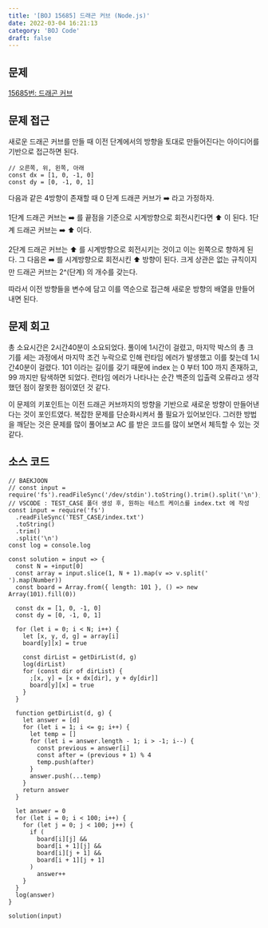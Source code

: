 ```yaml
---
title: '[BOJ 15685] 드래곤 커브 (Node.js)'
date: 2022-03-04 16:21:13
category: 'BOJ Code'
draft: false
---
```


## 문제

[15685번: 드래곤 커브](https://www.acmicpc.net/problem/15685)

## 문제 접근

새로운 드래곤 커브를 만들 때 이전 단계에서의 방향을 토대로 만들어진다는 아이디어를 기반으로 접근하면 된다.

```tsx
// 오른쪽, 위, 왼쪽, 아래
const dx = [1, 0, -1, 0]
const dy = [0, -1, 0, 1]
```

다음과 같은 4방향이 존재할 때 0 단계 드래콘 커브가 ➡️ 라고 가정하자.

1단계 드래곤 커브는 ➡️ 를 끝점을 기준으로 시계방향으로 회전시킨다면 ⬆️ 이 된다. 1단계 드래곤 커브는 ➡️ ⬆️ 이다.

2단계 드래곤 커브는 ⬆️ 를 시계방향으로 회전시키는 것이고 이는 왼쪽으로 향하게 된다. 그 다음은 ➡️ 를 시계방향으로 회전시킨 ⬆️ 방향이 된다. 크게 상관은 없는 규칙이지만 드래곤 커브는 2^(단계) 의 개수를 갖는다.

따라서 이전 방향들을 변수에 담고 이를 역순으로 접근해 새로운 방향의 배열을 만들어내면 된다.

## 문제 회고

총 소요시간은 2시간40분이 소요되었다. 풀이에 1시간이 걸렸고, 마지막 박스의 총 크기를 세는 과정에서 마지막 조건 누락으로 인해 런타임 에러가 발생했고 이를 찾는데 1시간40분이 걸렸다. 101 이라는 길이를 갖기 때문에 index 는 0 부터 100 까지 존재하고, 99 까지만 탐색하면 되었다. 런타임 에러가 나타나는 순간 백준의 입출력 오류라고 생각했던 점이 잘못한 점이였던 것 같다.

이 문제의 키포인트는 이전 드래곤 커브까지의 방향을 기반으로 새로운 방향이 만들어낸다는 것이 포인트였다. 복잡한 문제를 단순화시켜서 풀 필요가 있어보인다. 그러한 방법을 깨닫는 것은 문제를 많이 풀어보고 AC 를 받은 코드를 많이 보면서 체득할 수 있는 것 같다.

## 소스 코드

```tsx
// BAEKJOON
// const input = require('fs').readFileSync('/dev/stdin').toString().trim().split('\n');
// VSCODE : TEST_CASE 폴더 생성 후, 원하는 테스트 케이스를 index.txt 에 작성
const input = require('fs')
  .readFileSync('TEST_CASE/index.txt')
  .toString()
  .trim()
  .split('\n')
const log = console.log

const solution = input => {
  const N = +input[0]
  const array = input.slice(1, N + 1).map(v => v.split(' ').map(Number))
  const board = Array.from({ length: 101 }, () => new Array(101).fill(0))

  const dx = [1, 0, -1, 0]
  const dy = [0, -1, 0, 1]

  for (let i = 0; i < N; i++) {
    let [x, y, d, g] = array[i]
    board[y][x] = true

    const dirList = getDirList(d, g)
    log(dirList)
    for (const dir of dirList) {
      ;[x, y] = [x + dx[dir], y + dy[dir]]
      board[y][x] = true
    }
  }

  function getDirList(d, g) {
    let answer = [d]
    for (let i = 1; i <= g; i++) {
      let temp = []
      for (let i = answer.length - 1; i > -1; i--) {
        const previous = answer[i]
        const after = (previous + 1) % 4
        temp.push(after)
      }
      answer.push(...temp)
    }
    return answer
  }

  let answer = 0
  for (let i = 0; i < 100; i++) {
    for (let j = 0; j < 100; j++) {
      if (
        board[i][j] &&
        board[i + 1][j] &&
        board[i][j + 1] &&
        board[i + 1][j + 1]
      )
        answer++
    }
  }
  log(answer)
}

solution(input)
```

